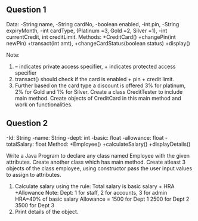 Question 1
---

Data:
-String name,
-String cardNo,
-boolean enabled,
-int pin,
-String expiryMonth,
-int cardType, (Platinum =3, Gold =2, Silver =1),
-int currentCredit,
int creditLimit.
Methods:
+CreditCard()
+changePin(int newPin)
+transact(int amt),
+changeCardStatus(boolean status)
+display()

Note:
1. – indicates private access specifier, + indicates protected access specifier
2. transact() should check if the card is enabled + pin + credit limit.
3. Further based on the card type a discount is offered
3% for platinum, 2% for Gold and 1% for Silver.
Create a class CreditTester to include main method. Create objects of CreditCard in this main
method and work on functionalities.

Question 2
---

-Id: String
-name: String
-dept: int
-basic: float
-allowance: float
-totalSalary: float
Method:
+Employee()
+calculateSalary()
+displayDetails()

Write a Java Program to declare any class named Employee with the given attributes. Create
another class which has main method. Create atleast 3 objects of the class employee, using
constructor pass the user input values to assign to attributes.
1. Calculate salary using the rule:
Total salary is basic salary + HRA +Allowance
Note:
Dept: 1 for staff, 2 for accounts, 3 for admin
HRA=40% of basic salary
Allowance = 1500 for Dept 1
2500 for Dept 2
3500 for Dept 3
2. Print details of the object.
